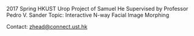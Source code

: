 2017 Spring HKUST Urop Project of Samuel He
Supervised by Professor Pedro V. Sander
Topic: Interactive N-way Facial Image Morphing

Contact: zhead@connect.ust.hk
